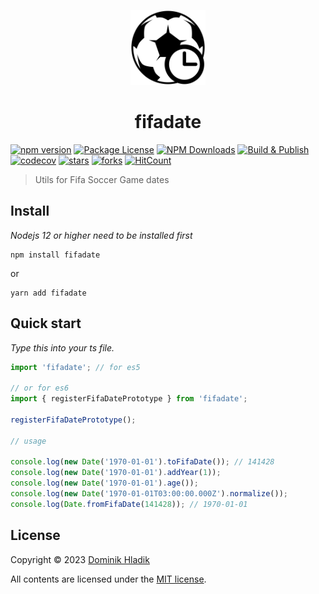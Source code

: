 <p align="center">
  <a href="https://github.com/Celtian/fifadate" target="blank"><img src="assets/logo.svg?sanitize=true" alt="" width="120"></a>
  <h1 align="center">fifadate</h1>
</p>

[![npm version](https://badge.fury.io/js/fifadate.svg)](https://badge.fury.io/js/fifadate)
[![Package License](https://img.shields.io/npm/l/fifadate.svg)](https://www.npmjs.com/fifadate)
[![NPM Downloads](https://img.shields.io/npm/dm/fifadate.svg)](https://www.npmjs.com/fifadate)
[![Build & Publish](https://github.com/celtian/fifadate/workflows/Build%20&%20Publish/badge.svg)](https://github.com/celtian/fifadate/actions)
[![codecov](https://codecov.io/gh/Celtian/fifatables/branch/master/graph/badge.svg?token=1IRUKIKM0D)](https://codecov.io/gh/celtian/fifadate/)
[![stars](https://badgen.net/github/stars/celtian/fifadate)](https://github.com/celtian/fifadate/)
[![forks](https://badgen.net/github/forks/celtian/fifadate)](https://github.com/celtian/fifadate/)
[![HitCount](http://hits.dwyl.com/celtian/fifadate.svg)](http://hits.dwyl.com/celtian/fifadate)

> Utils for Fifa Soccer Game dates

## Install

_Nodejs 12 or higher need to be installed first_

```terminal
npm install fifadate
```

or

```terminal
yarn add fifadate
```

## Quick start

_Type this into your ts file._

```typescript
import 'fifadate'; // for es5

// or for es6
import { registerFifaDatePrototype } from 'fifadate';

registerFifaDatePrototype();

// usage

console.log(new Date('1970-01-01').toFifaDate()); // 141428
console.log(new Date('1970-01-01').addYear(1));
console.log(new Date('1970-01-01').age());
console.log(new Date('1970-01-01T03:00:00.000Z').normalize());
console.log(Date.fromFifaDate(141428)); // 1970-01-01
```

## License

Copyright &copy; 2023 [Dominik Hladik](https://github.com/Celtian)

All contents are licensed under the [MIT license].

[mit license]: LICENSE
